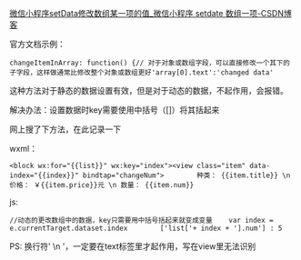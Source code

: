 [微信小程序setData修改数组某一项的值_微信小程序 setdate 数组一项-CSDN博客](https://blog.csdn.net/eva_feng/article/details/105235791) 

 官方文档示例：

```null
changeItemInArray: function() {// 对于对象或数组字段，可以直接修改一个其下的子字段，这样做通常比修改整个对象或数组更好'array[0].text':'changed data'
```

这种方法对于静态的数据设置有效，但是对于动态的数据，不起作用，会报错。

解决办法：设置数据时key需要使用中括号（\[\]）将其括起来

网上搜了下方法，在此记录一下

wxml：

```null
<block wx:for="{{list}}" wx:key="index"><view class="item" data-index="{{index}}" bindtap="changeNum">        种类： {{item.title}} \n 价格： ￥{{item.price}}元 \n 数量： {{item.num}}
```

js:

```null
//动态的更改数组中的数据，key只需要用中括号括起来就变成变量    var index = e.currentTarget.dataset.index        ['list['+ index + '].num'] : 5
```

PS: 换行符' \\n '，一定要在text标签里才起作用，写在view里无法识别